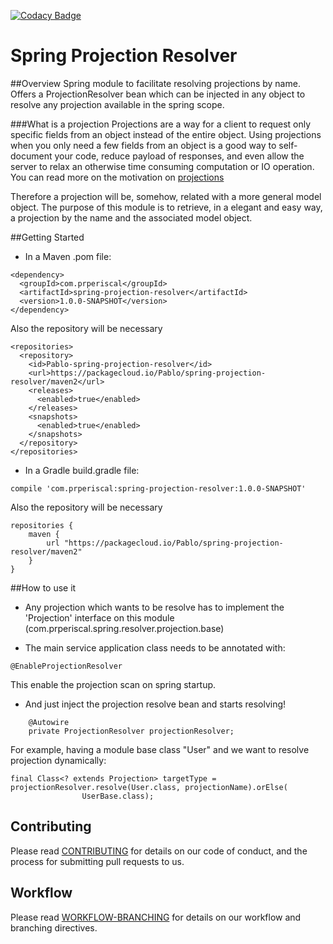 [![Codacy Badge](https://api.codacy.com/project/badge/Grade/5cbcdfbd2776482aa230da3b327ec034)](https://www.codacy.com/app/prperiscal/spring-projection-resolver?utm_source=github.com&amp;utm_medium=referral&amp;utm_content=prperiscal/spring-projection-resolver&amp;utm_campaign=Badge_Grade)

# Spring Projection Resolver

##Overview
Spring module to facilitate resolving projections by name. Offers a ProjectionResolver bean which can be injected in any object to resolve any projection available in the spring scope.



###What is a projection
Projections are a way for a client to request only specific fields from an object instead of the entire object. Using projections when you only need a few fields from an object is a good way to self-document your code, reduce payload of responses, and even allow the server to relax an otherwise time consuming computation or IO operation. You can read more on the motivation on [projections](https://github.com/linkedin/rest.li/wiki/Projections)

Therefore a projection will be, somehow, related with a more general model object. The purpose of this module is to retrieve, in a elegant and easy way, a projection by the name and the associated model object.

##Getting Started
* In a Maven .pom file:
```
<dependency>
  <groupId>com.prperiscal</groupId>
  <artifactId>spring-projection-resolver</artifactId>
  <version>1.0.0-SNAPSHOT</version>
</dependency>
```
Also the repository will be necessary
```
<repositories>
  <repository>
    <id>Pablo-spring-projection-resolver</id>
    <url>https://packagecloud.io/Pablo/spring-projection-resolver/maven2</url>
    <releases>
      <enabled>true</enabled>
    </releases>
    <snapshots>
      <enabled>true</enabled>
    </snapshots>
  </repository>
</repositories>
```


* In a Gradle build.gradle file:
```
compile 'com.prperiscal:spring-projection-resolver:1.0.0-SNAPSHOT'
```
Also the repository will be necessary
```
repositories {
    maven {
        url "https://packagecloud.io/Pablo/spring-projection-resolver/maven2"
    }
}
```

##How to use it

* Any projection which wants to be resolve has to implement the 'Projection' interface on this module (com.prperiscal.spring.resolver.projection.base)

* The main service application class needs to be annotated with: 
```
@EnableProjectionResolver
```
This enable the projection scan on spring startup.

* And just inject the projection resolve bean and starts resolving!

```
    @Autowire
    private ProjectionResolver projectionResolver;
```

For example, having a module base class "User" and we want to resolve projection dynamically:
```
final Class<? extends Projection> targetType = projectionResolver.resolve(User.class, projectionName).orElse(
                UserBase.class);
```


## Contributing

Please read [CONTRIBUTING](https://gist.github.com/prperiscal/900729941edc5d5ddaaf9e21e5055a62) for details on our code of conduct, and the process for submitting pull requests to us.

## Workflow

Please read [WORKFLOW-BRANCHING](https://gist.github.com/prperiscal/ce8b8b5a9e0f79378475243e2d227011) for details on our workflow and branching directives. 



